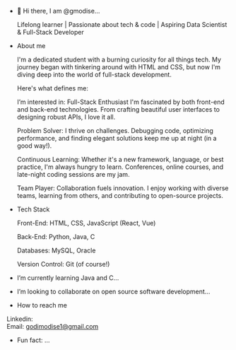 - 👋 Hi there, I am @gmodise...
  
  Lifelong learner | Passionate about tech & code | Aspiring Data Scientist & Full-Stack Developer 

- About me
  
  I'm a dedicated student with a burning curiosity for all things tech. My journey began with tinkering around with HTML and CSS, but now I'm diving deep into the world of full-stack development.
  
  Here's what defines me:
  
  
  I’m interested in:
  Full-Stack Enthusiast
   I'm fascinated by both front-end and back-end technologies. From crafting beautiful user interfaces to designing robust APIs, I love it all.
  
  Problem Solver:
  I thrive on challenges. Debugging code, optimizing performance, and finding elegant solutions keep me up at night (in a good way!).
  
  Continuous Learning:
   Whether it's a new framework, language, or best practice, I'm always hungry to learn. Conferences, online courses, and late-night coding sessions are my jam.
  
  Team Player:
   Collaboration fuels innovation. I enjoy working with diverse teams, learning from others, and contributing to open-source projects.


- Tech Stack


  Front-End: HTML, CSS, JavaScript (React, Vue)

  
  Back-End: Python, Java, C

  
  Databases: MySQL, Oracle

  
  Version Control: Git (of course!)
  


- I’m currently learning Java and C...
  
  
- I’m looking to collaborate on open source software development...

  
- How to reach me

Linkedin:  
Email: godimodise1@gmail.com


- Fun fact: ...


<!---
gmodise/gmodise is a ✨ special ✨ repository because its `README.md` (this file) appears on your GitHub profile.
You can click the Preview link to take a look at your changes.
--->
